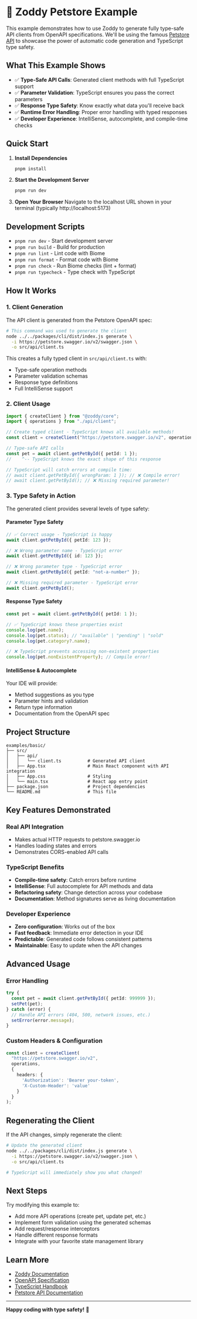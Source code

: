 # 🐾 Zoddy Petstore Example

This example demonstrates how to use Zoddy to generate fully type-safe API clients from OpenAPI specifications. We'll be using the famous [Petstore API](https://petstore.swagger.io/) to showcase the power of automatic code generation and TypeScript type safety.

## What This Example Shows

- ✅ **Type-Safe API Calls**: Generated client methods with full TypeScript support
- ✅ **Parameter Validation**: TypeScript ensures you pass the correct parameters
- ✅ **Response Type Safety**: Know exactly what data you'll receive back
- ✅ **Runtime Error Handling**: Proper error handling with typed responses
- ✅ **Developer Experience**: IntelliSense, autocomplete, and compile-time checks

## Quick Start

1. **Install Dependencies**
   ```bash
   pnpm install
   ```

2. **Start the Development Server**
   ```bash
   pnpm run dev
   ```

3. **Open Your Browser**
   Navigate to the localhost URL shown in your terminal (typically http://localhost:5173)

## Development Scripts

- `pnpm run dev` - Start development server
- `pnpm run build` - Build for production
- `pnpm run lint` - Lint code with Biome
- `pnpm run format` - Format code with Biome
- `pnpm run check` - Run Biome checks (lint + format)
- `pnpm run typecheck` - Type check with TypeScript

## How It Works

### 1. Client Generation

The API client is generated from the Petstore OpenAPI spec:

```bash
# This command was used to generate the client
node ../../packages/cli/dist/index.js generate \
  -i https://petstore.swagger.io/v2/swagger.json \
  -o src/api/client.ts
```

This creates a fully typed client in `src/api/client.ts` with:
- Type-safe operation methods
- Parameter validation schemas
- Response type definitions
- Full IntelliSense support

### 2. Client Usage

```typescript
import { createClient } from "@zoddy/core";
import { operations } from "./api/client";

// Create typed client - TypeScript knows all available methods!
const client = createClient("https://petstore.swagger.io/v2", operations);

// Type-safe API calls
const pet = await client.getPetById({ petId: 1 });
//    ^-- TypeScript knows the exact shape of this response

// TypeScript will catch errors at compile time:
// await client.getPetById({ wrongParam: 1 }); // ❌ Compile error!
// await client.getPetById(); // ❌ Missing required parameter!
```

### 3. Type Safety in Action

The generated client provides several levels of type safety:

#### Parameter Type Safety
```typescript
// ✅ Correct usage - TypeScript is happy
await client.getPetById({ petId: 123 });

// ❌ Wrong parameter name - TypeScript error
await client.getPetById({ id: 123 });

// ❌ Wrong parameter type - TypeScript error  
await client.getPetById({ petId: "not-a-number" });

// ❌ Missing required parameter - TypeScript error
await client.getPetById();
```

#### Response Type Safety
```typescript
const pet = await client.getPetById({ petId: 1 });

// ✅ TypeScript knows these properties exist
console.log(pet.name);
console.log(pet.status); // "available" | "pending" | "sold"
console.log(pet.category?.name);

// ❌ TypeScript prevents accessing non-existent properties
console.log(pet.nonExistentProperty); // Compile error!
```

#### IntelliSense & Autocomplete
Your IDE will provide:
- Method suggestions as you type
- Parameter hints and validation
- Return type information
- Documentation from the OpenAPI spec

## Project Structure

```
examples/basic/
├── src/
│   ├── api/
│   │   └── client.ts          # Generated API client
│   ├── App.tsx                # Main React component with API integration
│   ├── App.css                # Styling
│   └── main.tsx               # React app entry point
├── package.json               # Project dependencies
└── README.md                  # This file
```

## Key Features Demonstrated

### Real API Integration
- Makes actual HTTP requests to petstore.swagger.io
- Handles loading states and errors
- Demonstrates CORS-enabled API calls

### TypeScript Benefits
- **Compile-time safety**: Catch errors before runtime
- **IntelliSense**: Full autocomplete for API methods and data
- **Refactoring safety**: Change detection across your codebase
- **Documentation**: Method signatures serve as living documentation

### Developer Experience
- **Zero configuration**: Works out of the box
- **Fast feedback**: Immediate error detection in your IDE  
- **Predictable**: Generated code follows consistent patterns
- **Maintainable**: Easy to update when the API changes

## Advanced Usage

### Error Handling
```typescript
try {
  const pet = await client.getPetById({ petId: 999999 });
  setPet(pet);
} catch (error) {
  // Handle API errors (404, 500, network issues, etc.)
  setError(error.message);
}
```

### Custom Headers & Configuration
```typescript
const client = createClient(
  "https://petstore.swagger.io/v2",
  operations,
  {
    headers: {
      'Authorization': 'Bearer your-token',
      'X-Custom-Header': 'value'
    }
  }
);
```

## Regenerating the Client

If the API changes, simply regenerate the client:

```bash
# Update the generated client
node ../../packages/cli/dist/index.js generate \
  -i https://petstore.swagger.io/v2/swagger.json \
  -o src/api/client.ts

# TypeScript will immediately show you what changed!
```

## Next Steps

Try modifying this example to:
- Add more API operations (create pet, update pet, etc.)
- Implement form validation using the generated schemas
- Add request/response interceptors
- Handle different response formats
- Integrate with your favorite state management library

## Learn More

- [Zoddy Documentation](../../README.md)
- [OpenAPI Specification](https://swagger.io/specification/)
- [TypeScript Handbook](https://www.typescriptlang.org/docs/)
- [Petstore API Documentation](https://petstore.swagger.io/)

---

**Happy coding with type safety!** 🎉
